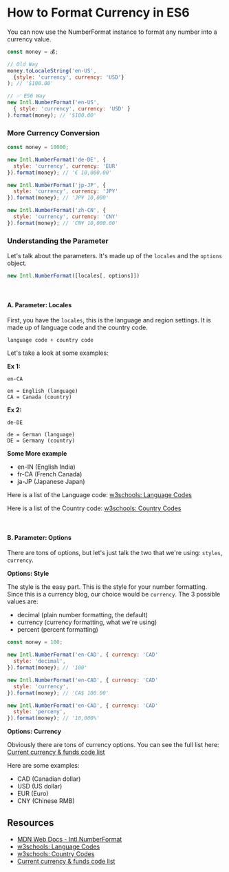 # How to Format Currency in ES6

You can now use the NumberFormat instance to format any number into a currency value. 

```javascript
const money = 💰;

// Old Way
money.toLocaleString('en-US', 
  {style: 'currency', currency: 'USD'}
); // '$100.00'

// ✅ ES6 Way
new Intl.NumberFormat('en-US', 
  { style: 'currency', currency: 'USD' }
).format(money); // '$100.00'
```

### More Currency Conversion

```javascript
const money = 10000;

new Intl.NumberFormat('de-DE', { 
  style: 'currency', currency: 'EUR' 
}).format(money); // '€ 10,000.00'

new Intl.NumberFormat('jp-JP', { 
  style: 'currency', currency: 'JPY' 
}).format(money); // 'JP¥ 10,000'

new Intl.NumberFormat('zh-CN', { 
  style: 'currency', currency: 'CNY' 
}).format(money); // 'CN¥ 10,000.00'
```

### Understanding the Parameter

Let's talk about the parameters. It's made up of the `locales` and the `options` object.

```javascript
new Intl.NumberFormat([locales[, options]])
```

<br>

#### A. Parameter: Locales
First, you have the `locales`, this is the language and region settings. It is made up of language code and the country code.

```
language code + country code
```

Let's take a look at some examples:

**Ex 1:**
```
en-CA

en = English (language)
CA = Canada (country)
```

**Ex 2:**

```
de-DE 

de = German (language)
DE = Germany (country)
```

**Some More example**
- en-IN (English India)
- fr-CA (French Canada)
- ja-JP (Japanese Japan)

Here is a list of the Language code:
[w3schools: Language Codes](https://www.w3schools.com/tags/ref_language_codes.asp)

Here is a list of the Country code:
[w3schools: Country Codes](https://www.w3schools.com/tags/ref_country_codes.asp)

<br>

#### B. Parameter: Options

There are tons of options, but let's just talk the two that we're using: `styles`, `currency`.

**Options: Style**

The style is the easy part. This is the style for your number formatting. Since this is a currency blog, our choice would be `currency`. The 3 possible values are:

- decimal (plain number formatting, the default)
- currency (currency formatting, what we're using)
- percent (percent formatting)

```javascript
const money = 100;

new Intl.NumberFormat('en-CAD', { currency: 'CAD' 
  style: 'decimal', 
}).format(money); // '100'

new Intl.NumberFormat('en-CAD', { currency: 'CAD' 
  style: 'currency',
}).format(money); // 'CA$ 100.00'

new Intl.NumberFormat('en-CAD', { currency: 'CAD' 
  style: 'perceny',
}).format(money); // '10,000%'
```

**Options: Currency**

Obviously there are tons of currency options. You can see the full list here:
[Current currency & funds code list](https://www.currency-iso.org/en/home/tables/table-a1.html)

Here are some examples:
- CAD (Canadian dollar)
- USD (US dollar)
- EUR (Euro)
- CNY (Chinese RMB)

## Resources

- [MDN Web Docs - Intl.NumberFormat](https://developer.mozilla.org/en-US/docs/Web/JavaScript/Reference/Global_Objects/NumberFormat)
- [w3schools: Language Codes](https://www.w3schools.com/tags/ref_language_codes.asp)
- [w3schools: Country Codes](https://www.w3schools.com/tags/ref_country_codes.asp)
- [Current currency & funds code list](https://www.currency-iso.org/en/home/tables/table-a1.html)
